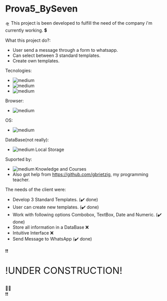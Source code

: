 # Prova5_BySeven

:flying_saucer:
This project is been developed to fulfill the need of the company i'm currently working. :heavy_dollar_sign:

What this project do?:
  - User send a message through a form to whatsapp.
  - Can select between 3 standard templates.
  - Create own templates.


Tecnologies:
  - <img align="left" alt="medium" src="https://img.shields.io/badge/HTML5-E34F26?style=for-the-badge&logo=html5&logoColor=white"/>
  - <img align="left" alt="medium" src="https://img.shields.io/badge/CSS3-1572B6?style=for-the-badge&logo=css3&logoColor=white"/>
  - <img align='left' alt='medium' src='https://img.shields.io/badge/JavaScript-323330?style=for-the-badge&logo=javascript&logoColor=F7DF1E'/>
  
  
Browser:
  - <img align='left' alt='medium' src='https://img.shields.io/badge/Google_chrome-4285F4?style=for-the-badge&logo=Google-chrome&logoColor=white'/>


OS:
  - <img align='left' alt='medium' src='https://img.shields.io/badge/Windows-0078D6?style=for-the-badge&logo=windows&logoColor=white'/>


DataBase(not really):
  - <img align='left' alt='medium' src='https://img.shields.io/badge/Google_chrome-4285F4?style=for-the-badge&logo=Google-chrome&logoColor=white'/> Local Storage
  
Suported by:
  - <img align='left' alt='medium' src='https://img.shields.io/badge/Udemy-EC5252?style=for-the-badge&logo=Udemy&logoColor=white'/> Knowledge and Courses
  - Also got help from https://github.com/gbrietzig, my programming teacher.
  
  
The needs of the client were:
  - Develop 3 Standard Templates. (:heavy_check_mark: done)
  - User can create new templates. (:heavy_check_mark: done)
  - Work with following options Combobox, TextBox, Date and Numeric. (:heavy_check_mark: done)
  - Store all information in a DataBase :x:
  - Intuitive Interface :x:
  - Send Message to WhatsApp (:heavy_check_mark: done)

  :heavy_exclamation_mark::heavy_exclamation_mark:<p style='font-size:30px'>!UNDER CONSTRUCTION!</p>:technologist:<br>:heavy_exclamation_mark::heavy_exclamation_mark:
